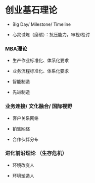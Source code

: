 # 创业基石理论 #

- Big Day/ Milestone/ Timeline

- 心灵试炼（磨砺）：抗压能力，审视/检讨

### MBA理论 ###

- 生产作业标准化、体系化要求

- 业务流程标准化、体系化要求

- 智能制造

- 先进制造

### 业务连接/ 文化融合/ 国际视野 ###

- 客户关系网络

- 销售网络

- 合作伙伴分布

### 进化前沿理论 （生存危机） ###

- 环境改变人

- 环境塑造人




